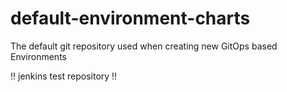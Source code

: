# default-environment-charts
The default git repository used when creating new GitOps based Environments

!! jenkins test repository !!